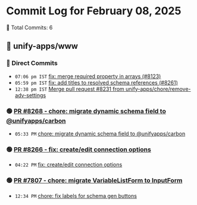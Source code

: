 # Commit Log for February 08, 2025

📝 Total Commits: 6

## 📁 unify-apps/www

### 🔨 Direct Commits

- `07:06 pm IST` [fix: merge required property in arrays (#8123)](https://github.com/unify-apps/www/commit/eb1e0cde3ff38438ed46b6c2941ad7e853b274b8)
- `05:59 pm IST` [fix: add titles to resolved schema references (#8261)](https://github.com/unify-apps/www/commit/277f2a9f3f5ce58bf3e92670cf30cd191b90b5c6)
- `12:38 pm IST` [Merge pull request #8231 from unify-apps/chore/remove-adv-settings](https://github.com/unify-apps/www/commit/05cab2cd2f7c58b89bdb140e5679885951771fa3)

### 🟢 [PR #8268 - chore: migrate dynamic schema field to @unifyapps/carbon](https://github.com/unify-apps/www/pull/8268)

- `05:33 PM` [chore: migrate dynamic schema field to @unifyapps/carbon](https://github.com/unify-apps/www/commit/5a151906198593a80acdb5d67eba632b5ee7b76d)

### 🟢 [PR #8266 - fix: create/edit connection options](https://github.com/unify-apps/www/pull/8266)

- `04:22 PM` [fix: create/edit connection options](https://github.com/unify-apps/www/commit/cf884fbfbf11d9328ed292fdbf0326142c5b1370)

### 🟢 [PR #7807 - chore: migrate VariableListForm to InputForm](https://github.com/unify-apps/www/pull/7807)

- `12:34 PM` [chore: fix labels for schema gen buttons](https://github.com/unify-apps/www/commit/4b8f56ee665ce0ca2ac2d0cfbb1cbd185670b125)


